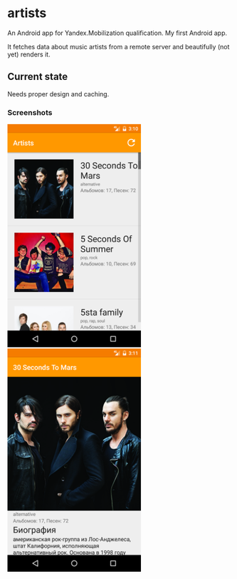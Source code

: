 # artists
An Android app for Yandex.Mobilization qualification. My first Android app.

It fetches data about music artists from a remote server and beautifully (not yet) renders it.

## Current state
Needs proper design and caching.

### Screenshots
<img src="https://github.com/daniil-konovalenko/artists/blob/master/screenshots/mainActivity.png" height="500px"/>
<img src="https://github.com/daniil-konovalenko/artists/blob/master/screenshots/artistActivity.png" height="500px"/>
